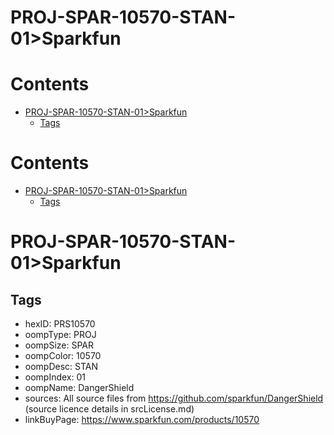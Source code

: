 
PROJ-SPAR-10570-STAN-01>Sparkfun
================================

Contents
========

* [PROJ-SPAR-10570-STAN-01>Sparkfun](#proj-spar-10570-stan-01sparkfun)
	* [Tags](#tags)

Contents
========

* [PROJ-SPAR-10570-STAN-01>Sparkfun](#proj-spar-10570-stan-01sparkfun)
	* [Tags](#tags)

# PROJ-SPAR-10570-STAN-01>Sparkfun

## Tags

- hexID: PRS10570
- oompType: PROJ
- oompSize: SPAR
- oompColor: 10570
- oompDesc: STAN
- oompIndex: 01
- oompName: DangerShield
- sources: All source files from https://github.com/sparkfun/DangerShield (source licence details in srcLicense.md)
- linkBuyPage: https://www.sparkfun.com/products/10570
